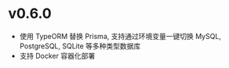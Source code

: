 # v0.6.0

- 使用 TypeORM 替换 Prisma, 支持通过环境变量一键切换 MySQL, PostgreSQL, SQLite 等多种类型数据库
- 支持 Docker 容器化部署
